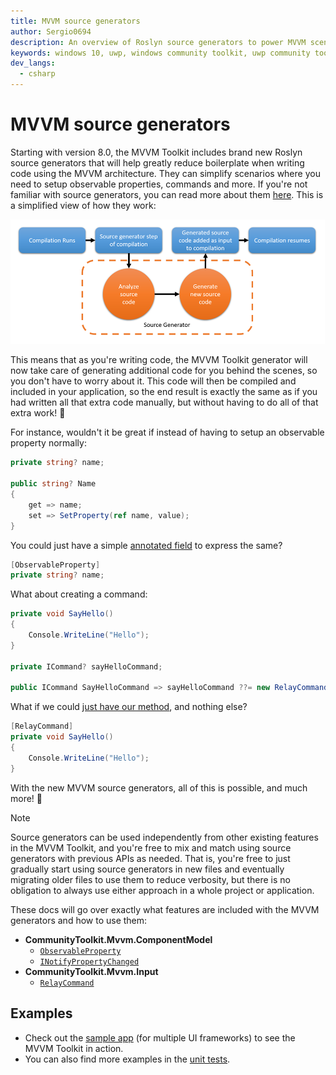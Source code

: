 ```yaml
---
title: MVVM source generators
author: Sergio0694
description: An overview of Roslyn source generators to power MVVM scenarios
keywords: windows 10, uwp, windows community toolkit, uwp community toolkit, uwp toolkit, mvvm, componentmodel, property changed, notification, binding, net core, net standard
dev_langs:
  - csharp
---
```


# MVVM source generators

Starting with version 8.0, the MVVM Toolkit includes brand new Roslyn source generators that will help greatly reduce boilerplate when writing code using the MVVM architecture. They can simplify scenarios where you need to setup observable properties, commands and more. If you're not familiar with source generators, you can read more about them [here](/dotnet/csharp/roslyn-sdk/source-generators-overview). This is a simplified view of how they work:

![Roslyn source generators](../../images/source-generator-visualization.png "A diagram showing the architecture of Roslyn source generators, and the fact they generate code based on user code and add that to the existing compilation")

This means that as you're writing code, the MVVM Toolkit generator will now take care of generating additional code for you behind the scenes, so you don't have to worry about it. This code will then be compiled and included in your application, so the end result is exactly the same as if you had written all that extra code manually, but without having to do all of that extra work! 🎉

For instance, wouldn't it be great if instead of having to setup an observable property normally:

```csharp
private string? name;

public string? Name
{
    get => name;
    set => SetProperty(ref name, value);
}
```

You could just have a simple [annotated field](ObservableProperty.md) to express the same?

```csharp
[ObservableProperty]
private string? name;
```

What about creating a command:

```csharp
private void SayHello()
{
    Console.WriteLine("Hello");
}

private ICommand? sayHelloCommand;

public ICommand SayHelloCommand => sayHelloCommand ??= new RelayCommand(SayHello);
```

What if we could [just have our method](RelayCommand.md), and nothing else?

```csharp
[RelayCommand]
private void SayHello()
{
    Console.WriteLine("Hello");
}
```

With the new MVVM source generators, all of this is possible, and much more! 🙌

> [!NOTE]
> Source generators can be used independently from other existing features in the MVVM Toolkit, and you're free to mix and match using source generators with previous APIs as needed. That is, you're free to just gradually start using source generators in new files and eventually migrating older files to use them to reduce verbosity, but there is no obligation to always use either approach in a whole project or application.

These docs will go over exactly what features are included with the MVVM generators and how to use them:

- **CommunityToolkit.Mvvm.ComponentModel**
  - [`ObservableProperty`](ObservableProperty.md)
  - [`INotifyPropertyChanged`](INotifyPropertyChanged.md)
- **CommunityToolkit.Mvvm.Input**
  - [`RelayCommand`](RelayCommand.md)

## Examples

- Check out the [sample app](https://aka.ms/mvvmtoolkit/samples) (for multiple UI frameworks) to see the MVVM Toolkit in action.
- You can also find more examples in the [unit tests](https://github.com/CommunityToolkit/dotnet/tree/main/tests/CommunityToolkit.Mvvm.UnitTests).
